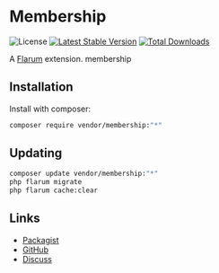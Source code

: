 # Membership

![License](https://img.shields.io/badge/license-GPL-1.0-or-later-blue.svg) [![Latest Stable Version](https://img.shields.io/packagist/v/vendor/membership.svg)](https://packagist.org/packages/vendor/membership) [![Total Downloads](https://img.shields.io/packagist/dt/vendor/membership.svg)](https://packagist.org/packages/vendor/membership)

A [Flarum](http://flarum.org) extension. membership

## Installation

Install with composer:

```sh
composer require vendor/membership:"*"
```

## Updating

```sh
composer update vendor/membership:"*"
php flarum migrate
php flarum cache:clear
```

## Links

- [Packagist](https://packagist.org/packages/vendor/membership)
- [GitHub](https://github.com/vendor/membership)
- [Discuss](https://discuss.flarum.org/d/PUT_DISCUSS_SLUG_HERE)

